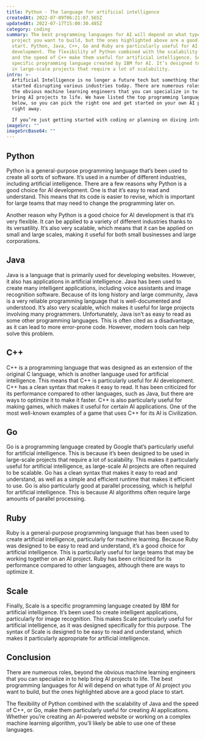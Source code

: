 ```yaml
---
title: Python - The language for artificial intelligence
createdAt: 2022-07-09T06:21:07.565Z
updatedAt: 2022-07-17T15:00:30.485Z
category: coding
summary: The best programming languages for AI will depend on what type of AI
  project you want to build, but the ones highlighted above are a good place to
  start. Python, Java, C++, Go and Ruby are particularly useful for AI
  development. The flexibility of Python combined with the scalability of Java
  and the speed of C++ make them useful for artificial intelligence. Scale is a
  specific programming language created by IBM for AI. It’s designed to be used
  in large-scale projects that require a lot of scalability.
intro: >-
  Artificial Intelligence is no longer a future tech but something that has
  started disrupting various industries today. There are numerous roles, beyond
  the obvious machine learning engineers that you can specialize in to help
  bring AI projects to life. We have listed the top programming languages for AI
  below, so you can pick the right one and get started on your own AI project
  right away. 

  If you’re just getting started with coding or planning on diving into it more deeply in the future, this article will give you some insight into the different programming languages available out there. Each of these languages has certain features that make them particularly useful when creating artificial intelligence applications. Keep reading to learn more about these useful programming languages and which one suits your needs best. Read on to know more
imageSrc: ""
imageSrcBase64: ""
---
```


## Python

Python is a general-purpose programming language that’s been used to create all sorts of software. It’s used in a number of different industries, including artificial intelligence. There are a few reasons why Python is a good choice for AI development. One is that it’s easy to read and understand. This means that its code is easier to revise, which is important for large teams that may need to change the programming later on.

Another reason why Python is a good choice for AI development is that it’s very flexible. It can be applied to a variety of different industries thanks to its versatility. It’s also very scalable, which means that it can be applied on small and large scales, making it useful for both small businesses and large corporations. 


## Java

Java is a language that is primarily used for developing websites. However, it also has applications in artificial intelligence. Java has been used to create many intelligent applications, including voice assistants and image recognition software.
Because of its long history and large community, Java is a very reliable programming language that is well-documented and understood. It’s also very scalable, which makes it useful for large projects involving many programmers.
Unfortunately, Java isn’t as easy to read as some other programming languages. This is often cited as a disadvantage, as it can lead to more error-prone code. However, modern tools can help solve this problem.

## C++

C++ is a programming language that was designed as an extension of the original C language, which is another language used for artificial intelligence. This means that C++ is particularly useful for AI development.
C++ has a clean syntax that makes it easy to read. It has been criticized for its performance compared to other languages, such as Java, but there are ways to optimize it to make it faster.
C++ is also particularly useful for making games, which makes it useful for certain AI applications. One of the most well-known examples of a game that uses C++ for its AI is Civilization.

## Go

Go is a programming language created by Google that’s particularly useful for artificial intelligence. This is because it’s been designed to be used in large-scale projects that require a lot of scalability. This makes it particularly useful for artificial intelligence, as large-scale AI projects are often required to be scalable.
Go has a clean syntax that makes it easy to read and understand, as well as a simple and efficient runtime that makes it efficient to use.
Go is also particularly good at parallel processing, which is helpful for artificial intelligence. This is because AI algorithms often require large amounts of parallel processing. 


## Ruby

Ruby is a general-purpose programming language that has been used to create artificial intelligence, particularly for machine learning.
Because Ruby was designed to be easy to read and understand, it’s a good choice for artificial intelligence. This is particularly useful for large teams that may be working together on an AI project.
Ruby has been criticized for its performance compared to other languages, although there are ways to optimize it.

## Scale

Finally, Scale is a specific programming language created by IBM for artificial intelligence. It’s been used to create intelligent applications, particularly for image recognition.
This makes Scale particularly useful for artificial intelligence, as it was designed specifically for this purpose.
The syntax of Scale is designed to be easy to read and understand, which makes it particularly appropriate for artificial intelligence.

## Conclusion

There are numerous roles, beyond the obvious machine learning engineers that you can specialize in to help bring AI projects to life. The best programming languages for AI will depend on what type of AI project you want to build, but the ones highlighted above are a good place to start.

The flexibility of Python combined with the scalability of Java and the speed of C++, or Go, make them particularly useful for creating AI applications. Whether you’re creating an AI-powered website or working on a complex machine learning algorithm, you’ll likely be able to use one of these languages.

